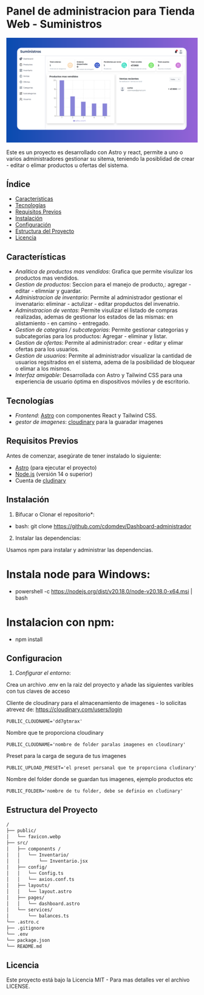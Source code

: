 # Panel de administracion para Tienda Web - Suministros

<a href="https://dashboard-administrador.vercel.app/auth">

![alt text](public/README.md.png)

</a>

Este es un proyecto es desarrollado con Astro y react, permite a uno o varios administradores gestionar su sitema, teniendo la posiblidad de crear - editar o elimar productos u ofertas del sistema.

## Índice

- [Características](#características)
- [Tecnologías](#tecnologías)
- [Requisitos Previos](#requisitos-previos)
- [Instalación](#instalación)
- [Configuración](#configuración)
- [Estructura del Proyecto](#estructura-del-proyecto)
- [Licencia](#licencia)

## Características

- _Analitica de productos mas vendidos_: Grafica que permite visulizar los productos mas vendidos.
- _Gestion de productos_: Seccion para el manejo de producto,: agregar - editar - elimniar y guardar.
- _Administracion de inventario_: Permite al administrador gestionar el invenatario: eliminar - actulizar - editar propductos del invenatrio.
- _Adminstracion de ventas_: Permite visulizar el listado de compras realizadas, ademas de gestionar los estados de las mismas:  en alistamiento - en camino - entregado.
- _Gestion de categrias / subcategorias_: Permite gestionar categorias y subcategorias para los productos: Agregar - eliminar y listar.
- _Gestion de ofertas_: Permite al administrador:  crear - editar y elimar ofertas para los usuarios.
- _Gestion de usuarios_: Permite al administrador visualizar la cantidad de usuarios regsitrados en el sistema, adema de la posibilidad de bloquear o elimar a los mismos.
- _Interfaz amigable_: Desarrollada con Astro y Tailwind CSS para una experiencia de usuario óptima en dispositivos móviles y de escritorio.

## Tecnologías

- _Frontend_: [Astro](https://astro.build/) con componentes React y Tailwind CSS.
- _gestor de imagenes_: [cloudinary](https://cloudinary.com/) para la guaradar imagenes

## Requisitos Previos

Antes de comenzar, asegúrate de tener instalado lo siguiente:

- [Astro](https://astro.build/) (para ejecutar el proyecto)
- [Node.js](https://nodejs.org/) (versión 14 o superior)
- Cuenta de [cludinary](https://cloudinary.com/)

## Instalación

1. Bifucar o Clonar el repositorio\*:

- bash: git clone https://github.com/cdomdev/Dashboard-administrador

2. Instalar las dependencias:

Usamos npm para instalar y administrar las dependencias.

# Instala node para Windows:

- powershell -c https://nodejs.org/dist/v20.18.0/node-v20.18.0-x64.msi | bash

# Instalacion con npm:

- npm install

## Configuracion

1. _Configurar el entorno_:

Crea un archivo .env en la raiz del proyecto y añade las siguientes varibles con tus claves de acceso

Cliente de cloudinary para el almacenamiento de imagenes - lo solicitas atrevez de: https://cloudinary.com/users/login

```text
PUBLIC_CLOUDNAME='dd7gtmrax'
```

Nombre que te proporciona cloudinary

```text
PUBLIC_CLOUDNAME='nombre de folder paralas imagenes en cloudinary'
```

Preset para la carga de segura de tus imagenes

```text
PUBLIC_UPLOAD_PRESET='el preset persanal que te proporciona cludinary'
```

Nombre del folder donde se guardan tus imagenes, ejemplo productos etc

```text
PUBLIC_FOLDER='nombre de tu folder, debe se definio en cludinary'
```

## Estructura del Proyecto

```text
/
├── public/
│   └── favicon.webp
├── src/
│   ├── components /
│   │   └── Inventario/
│   │       └── Inventario.jsx
│   ├── config/
│   │   └── Config.ts
│   │   └── axios.conf.ts
│   ├── layouts/
│   │   └── layout.astro
│   ├── pages/
│   │   └── dashboard.astro
│   └── services/
│       └── balances.ts
└── .astro.c
├── .gitignore
└── .env
└── package.json
└── README.md

```

## Licencia

Este proyecto está bajo la Licencia MIT - Para mas detalles ver el archivo LICENSE.
